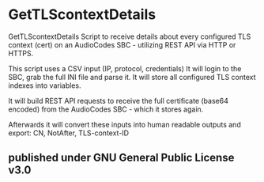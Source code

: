 # GetTLScontextDetails

 GetTLScontextDetails Script to receive details about every configured TLS context (cert) on an AudioCodes SBC - utilizing REST API via HTTP or HTTPS.
 
This script uses a CSV input (IP, protocol, credentials) 
 It will login to the SBC, grab the full INI file and parse it. 
 It will store all configured TLS context indexes into variables.
 
 It will build REST API requests to receive the full certificate (base64 encoded) from the AudioCodes SBC - which it stores again.
 
 Afterwards it will convert these inputs into human readable outputs and export: CN, NotAfter, TLS-context-ID

## published under GNU General Public License v3.0
